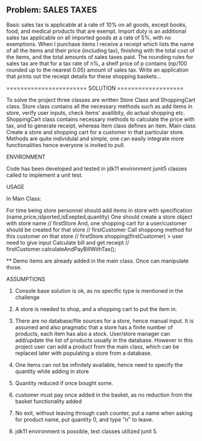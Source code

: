 ## Problem: SALES TAXES
Basic sales tax is applicable at a rate of 10% on all goods, except books, food, and medical
products that are exempt. Import duty is an additional sales tax
applicable on all imported goods at a rate of 5%, with no exemptions. When I purchase items
I receive a receipt which lists the name of all the items and their price (including tax),
finishing with the total cost of the items,
and the total amounts of sales taxes paid. The rounding rules for sales tax are that for a tax
rate of n%, a shelf price of p contains (np/100 rounded up to the nearest 0.05) amount of
sales tax.
Write an application that prints out the receipt details for these shopping baskets...


======================= SOLUTION ===================

To solve the project three classes are written Store Class and ShoppingCart class. Store class contains all the necessary 
methods such as add items in store, verify user inputs, check items' availibity, do actual shopping etc. ShoppingCart class
contains necessary methods to calculate the price with tax, and to generate receipt, whereas Item class defines an item. Main class Create a store and shopping cart for a customer in that particular store.
Methods are quite individulal and simple, one can easily integrate more functionalities hence everyone is invited to pull.

	
ENVIRONMENT

Code has been developed and tested in jdk11 environment
junit5 classes called to implement a unit test.

USAGE

In Main Class:

For time being store personnel should add items in store with specification (name,price,isIported,isExepted,quantity)
One should create a store object with store name // firstStore
And, one shopping cart for a user/customer should be created for that store // firstCustomer
Call shoppong method for this customer on that store // firstStore.shopping(firstCustomer)
      > user need to give input
Calculate bill and get receipt // firstCustomer.calculateAndPayBillWithTax();

** Demo items are already added in the main class. Once can manipulate those.

ASSUMPTIONS

1. Console base solution is ok, as no specific type is mentioned in the challenge
2. A store is needed to shop, and a shopping cart to put the item in.
3. There are no database/file sources for a store, hence manual input.
      It is assumed and also pragmatic that a store has a finite number of products, each item has also a stock.
      User/store manager can add/update the list of products usually in the database. However in this project user can add a product
      from the main class, which can be replaced later with populating a store from a database.

4. One items can not be infinitely available, hence need to specify the quantity while adding in store
5. Quantity reduced if once bought some.
6. customer must pay once added in the basket, as no reduction from the basket functionality added
7. No exit, without leaving through cash counter, put a name when asking for product name, put quantity 0, and type "n" to leave.
8. jdk11 environment is possible, test classes utilized junit 5.

